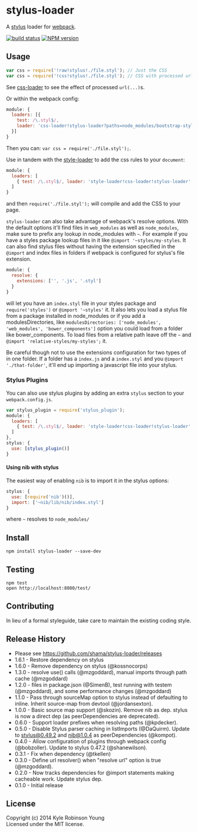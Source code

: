 # stylus-loader
A [stylus](http://learnboost.github.io/stylus/) loader for [webpack](https://github.com/webpack/webpack).

[![build status](https://secure.travis-ci.org/shama/stylus-loader.svg)](https://travis-ci.org/shama/stylus-loader)
[![NPM version](https://badge.fury.io/js/stylus-loader.svg)](https://badge.fury.io/js/stylus-loader)

## Usage

```js
var css = require('!raw!stylus!./file.styl'); // Just the CSS
var css = require('!css!stylus!./file.styl'); // CSS with processed url(...)s
```

See [css-loader](https://github.com/webpack/css-loader) to see the effect of processed `url(...)`s.

Or within the webpack config:

```js
module: {
  loaders: [{
    test: /\.styl$/,
    loader: 'css-loader!stylus-loader?paths=node_modules/bootstrap-stylus/stylus/'
  }]
}
```

Then you can: `var css = require('./file.styl');`.

Use in tandem with the [style-loader](https://github.com/webpack/style-loader) to add the css rules to your `document`:

```js
module: {
  loaders: [
    { test: /\.styl$/, loader: 'style-loader!css-loader!stylus-loader' }
  ]
}
```

and then `require('./file.styl');` will compile and add the CSS to your page.

`stylus-loader` can also take advantage of webpack's resolve options. With the default options it'll find files in `web_modules` as well as `node_modules`, make sure to prefix any lookup in node_modules with `~`. For example if you have a styles package lookup files in it like `@import '~styles/my-styles`. It can also find stylus files without having the extension specified in the `@import` and index files in folders if webpack is configured for stylus's file extension.

```js
module: {
  resolve: {
    extensions: ['', '.js', '.styl']
  }
}
```

will let you have an `index.styl` file in your styles package and `require('styles')` or `@import '~styles'` it. It also lets you load a stylus file from a package installed in node_modules or if you add a modulesDirectories, like `modulesDirectories: ['node_modules', 'web_modules', 'bower_components']` option you could load from a folder like bower_components. To load files from a relative path leave off the `~` and `@import 'relative-styles/my-styles';` it.

Be careful though not to use the extensions configuration for two types of in one folder. If a folder has a `index.js` and a `index.styl` and you `@import './that-folder'`, it'll end up importing a javascript file into your stylus.

### Stylus Plugins

You can also use stylus plugins by adding an extra `stylus` section to your `webpack.config.js`.

```js
var stylus_plugin = require('stylus_plugin');
module: {
  loaders: [
    { test: /\.styl$/, loader: 'style-loader!css-loader!stylus-loader' }
  ]
},
stylus: {
  use: [stylus_plugin()]
}
```

#### Using nib with stylus

The easiest way of enabling `nib` is to import it in the stylus options:

```js
stylus: {
  use: [require('nib')()],
  import: ['~nib/lib/nib/index.styl']
}
```

where `~` resolves to `node_modules/`

## Install

`npm install stylus-loader --save-dev`

## Testing

```
npm test
open http://localhost:8080/test/
```


## Contributing
In lieu of a formal styleguide, take care to maintain the existing coding style.

## Release History
* Please see https://github.com/shama/stylus-loader/releases
* 1.6.1 - Restore dependency on stylus
* 1.6.0 - Remove dependency on stylus (@kossnocorps)
* 1.3.0 - resolve use() calls (@mzgoddard), manual imports through path cache (@mzgoddard)
* 1.2.0 - files in package.json (@SimenB), test running with testem (@mzgoddard), and some performance changes (@mzgoddard)
* 1.1.0 - Pass through sourceMap option to stylus instead of defaulting to inline. Inherit source-map from devtool (@jordansexton).
* 1.0.0 - Basic source map support (@skozin). Remove nib as dep. stylus is now a direct dep (as peerDependencies are deprecated).
* 0.6.0 - Support loader prefixes when resolving paths (@kpdecker).
* 0.5.0 - Disable Stylus parser caching in listImports (@DaQuirm). Update to stylus@0.49.2 and nib@1.0.4 as peerDependencies (@kompot).
* 0.4.0 - Allow configuration of plugins through webpack config (@bobzoller). Update to stylus 0.47.2 (@shanewilson).
* 0.3.1 - Fix when dependency (@tkellen)
* 0.3.0 - Define url resolver() when "resolve url" option is true (@mzgoddard).
* 0.2.0 - Now tracks dependencies for @import statements making cacheable work. Update stylus dep.
* 0.1.0 - Initial release

## License
Copyright (c) 2014 Kyle Robinson Young  
Licensed under the MIT license.
